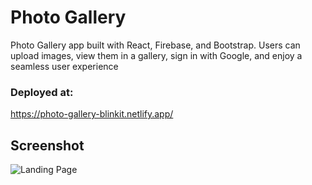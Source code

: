 # Photo Gallery

Photo Gallery app built with React, Firebase, and Bootstrap. Users can upload images, view them in a gallery, sign in with Google, and enjoy a seamless user experience

### Deployed at:
https://photo-gallery-blinkit.netlify.app/


## Screenshot

![Landing Page](https://i.postimg.cc/Mp24GrJ4/Screenshot-588.png)
